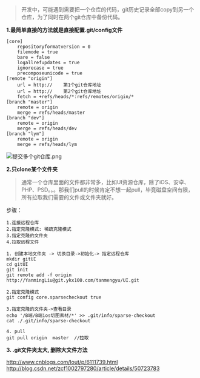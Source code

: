 >开发中，可能遇到需要把一个仓库的代码，git历史记录全部copy到另一个仓库，为了同时在两个git仓库中备份代码。

**1.最简单直接的方法就是直接配置.git/config文件**

```
[core]
	repositoryformatversion = 0
	filemode = true
	bare = false
	logallrefupdates = true
	ignorecase = true
	precomposeunicode = true
[remote "origin"]
	url = http://    第1个git仓库地址
	url = http://    第2个git仓库地址
	fetch = +refs/heads/*:refs/remotes/origin/*
[branch "master"]
	remote = origin
	merge = refs/heads/master
[branch "dev"]
	remote = origin
	merge = refs/heads/dev
[branch "lym"]
	remote = origin
	merge = refs/heads/lym
```


![提交多个git仓库.png](http://upload-images.jianshu.io/upload_images/2051176-48359fad828558cf.png?imageMogr2/auto-orient/strip%7CimageView2/2/w/1240)


**2.只clone某个文件夹**

>通常一个仓库里面的文件都非常多，比如UI资源仓库，除了iOS、安卓、PHP、PSD。。。那我们pull的时候肯定不想一起pull，毕竟磁盘空间有限，所有拉取我们需要的文件或文件夹就好。

步骤：
```
1.连接远程仓库
2.指定克隆模式: 稀疏克隆模式
3.指定克隆的文件夹
4.拉取远程文件

1. 创建本地文件夹 -> 切换目录->初始化-> 指定远程仓库
mkdir gitUI 
cd gitUI     
git init 
git remote add -f origin http://YanmingLiu@git.ykx100.com/tanmengyu/UI.git 

2.指定克隆模式
git config core.sparsecheckout true  

3.指定克隆的文件夹->查看目录
echo '/B端/B端ios切图素材/*' >> .git/info/sparse-checkout 
cat ./.git/info/sparse-checkout   

4. pull
git pull origin  master  //拉取

```

**3. .git文件夹太大, 删除大文件方法**

http://www.cnblogs.com/lout/p/6111739.html
http://blog.csdn.net/zcf1002797280/article/details/50723783
